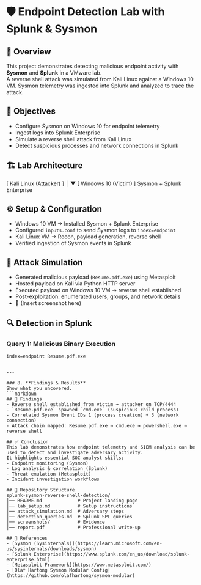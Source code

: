 # 🛡️ Endpoint Detection Lab with Splunk & Sysmon

## 📖 Overview
This project demonstrates detecting malicious endpoint activity with **Sysmon** and **Splunk** in a VMware lab.  
A reverse shell attack was simulated from Kali Linux against a Windows 10 VM. Sysmon telemetry was ingested into Splunk and analyzed to trace the attack.

## 🎯 Objectives
- Configure Sysmon on Windows 10 for endpoint telemetry
- Ingest logs into Splunk Enterprise
- Simulate a reverse shell attack from Kali Linux
- Detect suspicious processes and network connections in Splunk

## 🏗️ Lab Architecture
[ Kali Linux (Attacker) ]
        │
        ▼
[ Windows 10 (Victim) ]
 Sysmon + Splunk Enterprise
## ⚙️ Setup & Configuration
- Windows 10 VM → Installed Sysmon + Splunk Enterprise
- Configured `inputs.conf` to send Sysmon logs to `index=endpoint`
- Kali Linux VM → Recon, payload generation, reverse shell
- Verified ingestion of Sysmon events in Splunk

## 🚨 Attack Simulation
- Generated malicious payload (`Resume.pdf.exe`) using Metasploit
- Hosted payload on Kali via Python HTTP server
- Executed payload on Windows 10 VM → reverse shell established
- Post-exploitation: enumerated users, groups, and network details
- 📸 (Insert screenshot here)

## 🔍 Detection in Splunk

### Query 1: Malicious Binary Execution
```spl
index=endpoint Resume.pdf.exe


---

### 8. **Findings & Results**
Show what you uncovered.  
```markdown
## 📑 Findings
- Reverse shell established from victim → attacker on TCP/4444
- `Resume.pdf.exe` spawned `cmd.exe` (suspicious child process)
- Correlated Sysmon Event IDs 1 (process creation) + 3 (network connection)
- Attack chain mapped: Resume.pdf.exe → cmd.exe → powershell.exe → reverse shell

## ✅ Conclusion
This lab demonstrates how endpoint telemetry and SIEM analysis can be used to detect and investigate adversary activity.  
It highlights essential SOC analyst skills:
- Endpoint monitoring (Sysmon)  
- Log analysis & correlation (Splunk)  
- Threat emulation (Metasploit)  
- Incident investigation workflows  

## 📂 Repository Structure
splunk-sysmon-reverse-shell-detection/
│── README.md             # Project landing page
│── lab_setup.md          # Setup instructions
│── attack_simulation.md  # Adversary steps
│── detection_queries.md  # Splunk SPL queries
│── screenshots/          # Evidence
│── report.pdf            # Professional write-up

## 🔗 References
- [Sysmon (Sysinternals)](https://learn.microsoft.com/en-us/sysinternals/downloads/sysmon)
- [Splunk Enterprise](https://www.splunk.com/en_us/download/splunk-enterprise.html)
- [Metasploit Framework](https://www.metasploit.com/)
- [Olaf Hartong Sysmon Modular Config](https://github.com/olafhartong/sysmon-modular)
